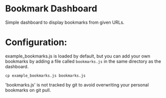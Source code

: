 # Bookmark Dashboard

Simple dashboard to display bookmarks from given URLs.

# Configuration:

example_bookmarks.js is loaded by default, but you can add your own bookmarks by adding a file called `bookmarks.js` in the same directory as the dashboard.

```
cp example_bookmarks.js bookmarks.js
```

'bookmarks.js' is not tracked by git to avoid overwriting your personal bookmarks on git pull.
